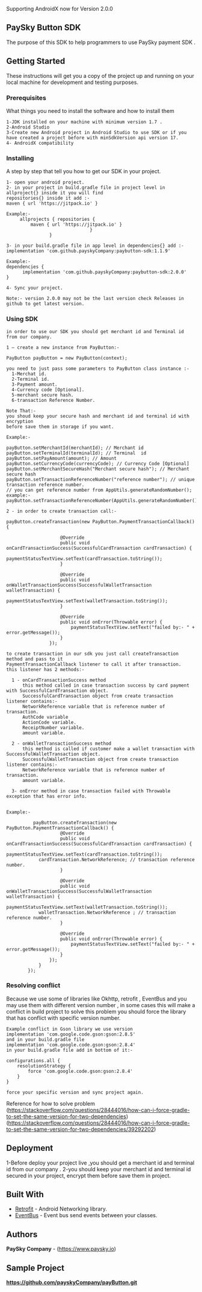  Supporting AndroidX now for Version 2.0.0

## PaySky Button SDK

The purpose of this SDK to help programmers to use PaySky payment SDK .

## Getting Started

These instructions will get you a copy of the project up and running on your local machine for development and testing purposes.

### Prerequisites

What things you need to install the software and how to install them

```
1-JDK installed on your machine with minimum version 1.7 .
2-Android Studio
3-Create new Android project in Android Studio to use SDK or if you have created a project before with minSdkVersion api version 17.
4- AndroidX compatibility
```

### Installing

A step by step that tell you how to get our SDK in your project.

```
1- open your android project.
2- in your project in build.gradle file in project level in allproject{} inside it you will find
repositories{} inside it add :-
maven { url 'https://jitpack.io' }

Example:-
     allprojects { repositories {
         maven { url 'https://jitpack.io' }
                               }
                }
			  
3- in your build.gradle file in app level in dependencies{} add :-    
implementation 'com.github.payskyCompany:paybutton-sdk:1.1.9'

Example:-
dependencies {
      implementation 'com.github.payskyCompany:paybutton-sdk:2.0.0'
}

4- Sync your project.

Note:- version 2.0.0 may not be the last version check Releases in github to get latest version.
```

### Using SDK

```
in order to use our SDK you should get merchant id and Terminal id from our company.

1 – create a new instance from PayButton:-  

PayButton payButton = new PayButton(context);

you need to just pass some parameters to PayButton class instance :-
  1-Merchat id.
  2-Terminal id.
  3-Payment amount.
  4-Currency code [Optional].
  5-merchant secure hash.
  6-transaction Reference Number.
  
Note That:-
you shoud keep your secure hash and merchant id and terminal id with encryption 
before save them in storage if you want.

Example:-

payButton.setMerchantId(merchantId); // Merchant id
payButton.setTerminalId(terminalId); // Terminal  id
payButton.setPayAmount(amount); // Amount
payButton.setCurrencyCode(currencyCode); // Currency Code [Optional]
payButton.setMerchantSecureHash("Merchant secure hash"); // Merchant secure hash
payButton.setTransactionReferenceNumber("reference number"); // unique transaction reference number.
// you can get reference number from AppUtils.generateRandomNumber();
example:-        
payButton.setTransactionReferenceNumber(AppUtils.generateRandomNumber());
       
2 - in order to create transaction call:-

payButton.createTransaction(new PayButton.PaymentTransactionCallback() {

                    @Override
                    public void onCardTransactionSuccess(SuccessfulCardTransaction cardTransaction) {
                        paymentStatusTextView.setText(cardTransaction.toString());
                    }

                    @Override
                    public void onWalletTransactionSuccess(SuccessfulWalletTransaction walletTransaction) {
                        paymentStatusTextView.setText(walletTransaction.toString());
                    }

                    @Override
                    public void onError(Throwable error) {
                        paymentStatusTextView.setText("failed by:- " + error.getMessage());
                    }
                });

to create transaction in our sdk you just call createTransaction method and pass to it
PaymentTransactionCallback listener to call it after transaction.
this listener has 2 methods:-

  1 - onCardTransactionSuccess method
      this method called in case transaction success by card payment with SuccessfulCardTransaction object.
      SuccessfulCardTransaction object from create transaction listener contains:-
      NetworkReference variable that is reference number of transaction.
      AuthCode variable
      ActionCode variable.
      ReceiptNumber variable.
      amount variable.
      
  2 - onWalletTransactionSuccess method 
      this method is called if customer make a wallet transaction with SuccessfulWalletTransaction object.
      SuccessfulWalletTransaction object from create transaction listener contains:-
      NetworkReference variable that is reference number of transaction.
      amount variable.
      
  3- onError method in case transaction failed with Throwable exception that has error info.
  
  
Example:- 

          payButton.createTransaction(new PayButton.PaymentTransactionCallback() {
                    @Override
                    public void onCardTransactionSuccess(SuccessfulCardTransaction cardTransaction) {
                        paymentStatusTextView.setText(cardTransaction.toString());
			cardTransaction.NetworkReference; // transaction reference number.
                    }

                    @Override
                    public void onWalletTransactionSuccess(SuccessfulWalletTransaction walletTransaction) {
                        paymentStatusTextView.setText(walletTransaction.toString());
			walletTransaction.NetworkReference ; // transaction reference number.
                    }

                    @Override
                    public void onError(Throwable error) {
                        paymentStatusTextView.setText("failed by:- " + error.getMessage());
                    }
                });
            }
        });

```

### Resolving conflict

Because we use some of libraries like Okhttp, retrofit , EventBus and you may use them with different version number ,
in some cases this will make a conflict in build project to solve this problem you should force the library that has conflict
with specific version number.
```
Example conflict in Gson library we use version  
implementation 'com.google.code.gson:gson:2.8.5'
and in your build.gradle file
implementation 'com.google.code.gson:gson:2.8.4'
in your build.gradle file add in bottom of it:-

configurations.all {
    resolutionStrategy { 
        force 'com.google.code.gson:gson:2.8.4'
    }
}

force your specific version and sync project again.
```
 Reference for how to solve problem
(https://stackoverflow.com/questions/28444016/how-can-i-force-gradle-to-set-the-same-version-for-two-dependencies)
(https://stackoverflow.com/questions/28444016/how-can-i-force-gradle-to-set-the-same-version-for-two-dependencies/39292202)


## Deployment

1-Before deploy your project live ,you should get a merchant id and terminal id from our company .
2-you should keep your merchant id and terminal id secured
in your project, encrypt them before save them in project.

## Built With

* [Retrofit](http://square.github.io/retrofit/) - Android Networking library.
* [EventBus](https://github.com/greenrobot/EventBus) - Event bus send events between your classes.


## Authors

**PaySky Company** - (https://www.paysky.io)

## Sample Project
**https://github.com/payskyCompany/payButton.git**



